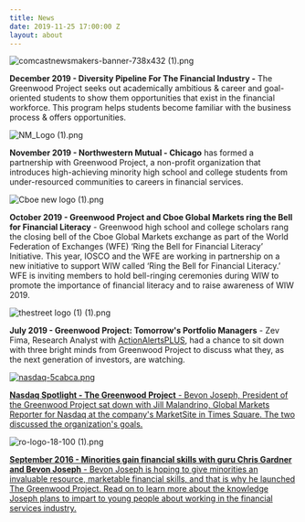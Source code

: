 ```yaml
---
title: News
date: 2019-11-25 17:00:00 Z
layout: about
---
```


![comcastnewsmakers-banner-738x432 (1).png](/uploads/comcastnewsmakers-banner-738x432%20(1).png)

**December 2019 - Diversity Pipeline For The Financial Industry -** The Greenwood Project seeks out academically ambitious & career and goal-oriented students to show them opportunities that exist in the financial workforce. This program helps students become familiar with the business process & offers opportunities.

![NM_Logo (1).png](/uploads/NM_Logo%20(1).png)

**November 2019 - Northwestern Mutual - Chicago** has formed a partnership with Greenwood Project, a non-profit organization that introduces high-achieving minority high school and college students from under-resourced communities to careers in financial services.

![Cboe new logo (1).png](/uploads/Cboe%20new%20logo%20(1).png)

**October 2019 - Greenwood Project and Cboe Global Markets ring the Bell for Financial Literacy** - Greenwood high school and college scholars rang the closing bell of the Cboe Global Markets exchange as part of the World Federation of Exchanges (WFE) ‘Ring the Bell for Financial Literacy’ Initiative. This year, IOSCO and the WFE are working in partnership on a new initiative to support WIW called ‘Ring the Bell for Financial Literacy.’ WFE is inviting members to hold bell-ringing ceremonies during WIW to promote the importance of financial literacy and to raise awareness of WIW 2019.

![thestreet logo (1) (1).png](/uploads/thestreet%20logo%20(1)%20(1).png)

**July 2019 - Greenwood Project: Tomorrow's Portfolio Managers** - Zev Fima, Research Analyst with [ActionAlertsPLUS](https://aap.thestreet.com/), had a chance to sit down with three bright minds from Greenwood Project to discuss what they, as the next generation of investors, are watching.

[![nasdaq-5cabca.png](/uploads/nasdaq-5cabca.png)](https://www.nasdaq.com/articles/nasdaq-spotlight-greenwood-project-2017-07-28)

**[Nasdaq Spotlight - The Greenwood Project](https://www.nasdaq.com/articles/nasdaq-spotlight-greenwood-project-2017-07-28)**[ - Bevon Joseph, President of the Greenwood Project sat down with Jill Malandrino, Global Markets Reporter for Nasdaq at the company's MarketSite in Times Square. The two discussed the organization's goals.](https://www.nasdaq.com/articles/nasdaq-spotlight-greenwood-project-2017-07-28)

![ro-logo-18-100 (1).png](/uploads/ro-logo-18-100%20(1).png)

**[September 2016 - Minorities gain financial skills with guru Chris Gardner and Bevon Joseph](https://rollingout.com/2016/09/12/greenwood-project-helping-minorities-gain-financial-skills/)**[ - Bevon Joseph is hoping to give minorities an invaluable resource, marketable financial skills, and that is why he launched The Greenwood Project. Read on to learn more about the knowledge Joseph plans to impart to young people about working in the financial services industry.](https://rollingout.com/2016/09/12/greenwood-project-helping-minorities-gain-financial-skills/)